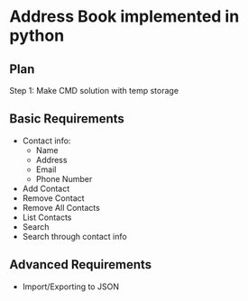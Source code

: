 # Address Book implemented in python
## Plan

Step 1: Make CMD solution with temp storage

## Basic Requirements

- Contact info:
    - Name
    - Address
    - Email
    - Phone Number
- Add Contact
- Remove Contact
- Remove All Contacts
- List Contacts
- Search
- Search through contact info

## Advanced Requirements

- Import/Exporting to JSON


